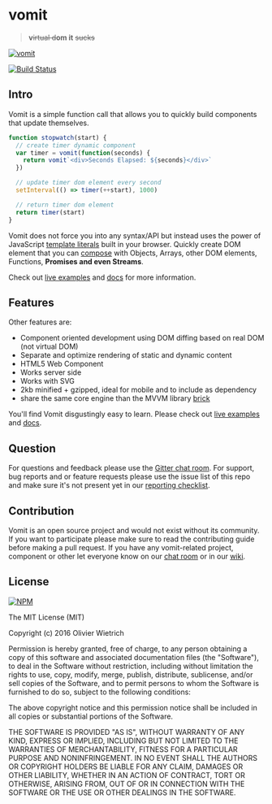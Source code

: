 # vomit
 > **v**~~irtual d~~**om it** ~~sucks~~

[![vomit](http://static.tumblr.com/67e9d19760f9ab511ea7142b267a0840/etrtigr/zohmqv4pn/tumblr_static_unicornpuke.jpg)](http://requirebin.com/?gist=df0d460eb9506d5e8a17b3f33141b30b)

[![Build Status](https://travis-ci.com/bredele/vomit.svg?token=Y4CxXGeQJuzFDfs59QPR&branch=master)](https://travis-ci.com/bredele/vomit)

## Intro

Vomit is a simple function call that allows you to quickly build components that update themselves.

```js
function stopwatch(start) {
  // create timer dynamic component
  var timer = vomit(function(seconds) {
    return vomit`<div>Seconds Elapsed: ${seconds}</div>`
  })

  // update timer dom element every second
  setInterval(() => timer(++start), 1000)

  // return timer dom element
  return timer(start)
}
```

Vomit does not force you into any syntax/API but instead uses the power of JavaScript [template literals](https://developers.google.com/web/updates/2015/01/ES6-Template-Strings) built in your browser. Quickly create DOM element that you can [compose](/doc/placeholders/) with Objects, Arrays, other DOM elements, Functions, **Promises and even Streams**.

Check out [live examples](/examples) and [docs](/doc) for more information.

## Features

<!--- Check out our [5 minutes getting started](https://github.com/bredele/vomit/blob/master/doc/getting-started.md)! -->

Other features are:
- Component oriented development using DOM diffing based on real DOM (not virtual DOM)
- Separate and optimize rendering of static and dynamic content
- HTML5 Web Component
- Works server side
- Works with SVG
- 2kb minified + gzipped, ideal for mobile and to include as dependency
- share the same core engine than the MVVM library [brick](http://github.com/bredele/brick)

You'll find Vomit disgustingly easy to learn. Please check out [live examples](/examples) and [docs](/doc).

## Question

For questions and feedback please use the [Gitter chat room](https://gitter.im/vomitjs/Lobby?utm_source=share-link&utm_medium=link&utm_campaign=share-link). For support, bug reports and or feature requests please use the issue list of this repo and make sure it's not present yet in our [reporting checklist]().

## Contribution

Vomit is an open source project and would not exist without its community. If you want to participate please make sure to read the contributing guide before making a pull request. If you have any vomit-related project, component or other let everyone know on our [chat room]() or in our [wiki]().

## License

[![NPM](https://nodei.co/npm/vomit.png)](https://nodei.co/npm/vomit/)

The MIT License (MIT)

Copyright (c) 2016 Olivier Wietrich

Permission is hereby granted, free of charge, to any person obtaining a copy
of this software and associated documentation files (the "Software"), to deal
in the Software without restriction, including without limitation the rights
to use, copy, modify, merge, publish, distribute, sublicense, and/or sell
copies of the Software, and to permit persons to whom the Software is
furnished to do so, subject to the following conditions:

The above copyright notice and this permission notice shall be included in all
copies or substantial portions of the Software.

THE SOFTWARE IS PROVIDED "AS IS", WITHOUT WARRANTY OF ANY KIND, EXPRESS OR
IMPLIED, INCLUDING BUT NOT LIMITED TO THE WARRANTIES OF MERCHANTABILITY,
FITNESS FOR A PARTICULAR PURPOSE AND NONINFRINGEMENT. IN NO EVENT SHALL THE
AUTHORS OR COPYRIGHT HOLDERS BE LIABLE FOR ANY CLAIM, DAMAGES OR OTHER
LIABILITY, WHETHER IN AN ACTION OF CONTRACT, TORT OR OTHERWISE, ARISING FROM,
OUT OF OR IN CONNECTION WITH THE SOFTWARE OR THE USE OR OTHER DEALINGS IN THE
SOFTWARE.
